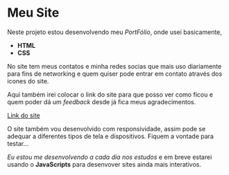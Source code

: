 # Meu Site

Neste projeto estou desenvolvendo meu *PortFólio*, onde usei basicamente, 

- **HTML**
- **CSS**

No site tem meus contatos e minha redes socias que mais uso diariamente para fins de networking e quem quiser pode entrar em contato através dos icones do site. 

Aqui também irei colocar o link do site para que posso ver como ficou e quem poder dá um *feedback* desde já fica meus agradecimentos.

[Link do site](https://wlisses-silva.github.io/meu-site/)

O site também vou desenvolvido com responsividade, assim pode se adequar a diferentes tipos de tela e dispositivos. Fiquem a vontade para testar...

*Eu estou me desenvolvendo a cada dia nos estudos* e em breve estarei usando o **JavaScripts** para desenvover sites ainda mais interativos.
